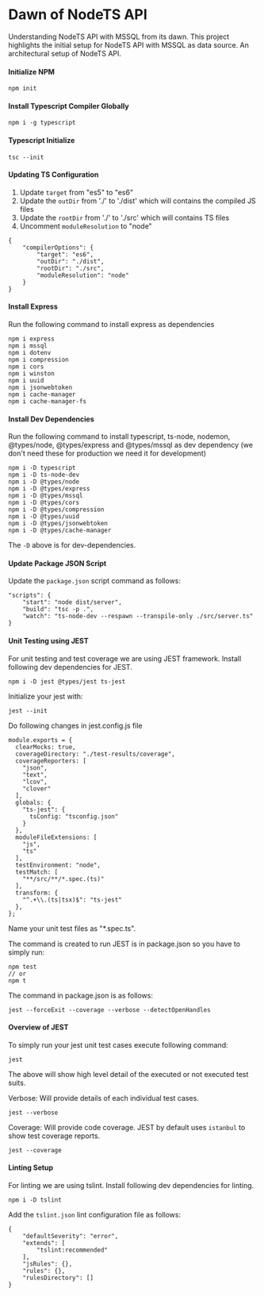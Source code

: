 # Dawn of NodeTS API

Understanding NodeTS API with MSSQL from its dawn. This project highlights the initial setup for NodeTS API with MSSQL as data source. An architectural setup of NodeTS API.

#### Initialize NPM
```
npm init
```

#### Install Typescript Compiler Globally
```
npm i -g typescript
```
#### Typescript Initialize
```
tsc --init
```
#### Updating TS Configuration
1. Update `target` from "es5" to "es6"
2. Update the `outDir` from './' to './dist' which will contains the compiled JS files
3. Update the `rootDir` from './' to './src' which will contains TS files
4. Uncomment `moduleResolution` to "node"
```
{
    "compilerOptions": {
        "target": "es6",
        "outDir": "./dist",
        "rootDir": "./src",
        "moduleResolution": "node"
    }
}
```

#### Install Express
Run the following command to install express as dependencies
```
npm i express 
npm i mssql 
npm i dotenv 
npm i compression 
npm i cors 
npm i winston
npm i uuid
npm i jsonwebtoken
npm i cache-manager
npm i cache-manager-fs
```

#### Install Dev Dependencies 
Run the following command to install typescript, ts-node, nodemon, @types/node, @types/express and @types/mssql as dev dependency (we don't need these for production we need it for development)
```
npm i -D typescript 
npm i -D ts-node-dev 
npm i -D @types/node 
npm i -D @types/express 
npm i -D @types/mssql 
npm i -D @types/cors 
npm i -D @types/compression
npm i -D @types/uuid
npm i -D @types/jsonwebtoken
npm i -D @types/cache-manager
```
The `-D` above is for dev-dependencies.

#### Update Package JSON Script
Update the `package.json` script command as follows:
```
"scripts": {
    "start": "node dist/server",
    "build": "tsc -p .",
    "watch": "ts-node-dev --respawn --transpile-only ./src/server.ts"
}
```

#### Unit Testing using JEST
For unit testing and test coverage we are using JEST framework. Install following dev dependencies for JEST.
```
npm i -D jest @types/jest ts-jest
```
Initialize your jest with:
```
jest --init
```
Do following changes in jest.config.js file
```
module.exports = {
  clearMocks: true,
  coverageDirectory: "./test-results/coverage",
  coverageReporters: [
    "json",
    "text",
    "lcov",
    "clover"
  ],
  globals: {
    "ts-jest": {
      tsConfig: "tsconfig.json"
    }
  },
  moduleFileExtensions: [
    "js",
    "ts"
  ],
  testEnvironment: "node",
  testMatch: [
    "**/src/**/*.spec.(ts)"
  ],
  transform: {
    "^.+\\.(ts|tsx)$": "ts-jest"
  },
};
```
Name your unit test files as "*.spec.ts".

The command is created to run JEST is in package.json so you have to simply run:
```
npm test
// or
npm t
```
The command in package.json is as follows:
```
jest --forceExit --coverage --verbose --detectOpenHandles
```

#### Overview of JEST
To simply run your jest unit test cases execute following command:
```
jest
```
The above will show high level detail of the executed or not executed test suits.

Verbose: Will provide details of each individual test cases.
```
jest --verbose
```

Coverage: Will provide code coverage. JEST by default uses `istanbul` to show test coverage reports.
```
jest --coverage
```

#### Linting Setup
For linting we are using tslint. Install following dev dependencies for linting.
```
npm i -D tslint
```
Add the `tslint.json` lint configuration file as follows:
```
{
    "defaultSeverity": "error",
    "extends": [
        "tslint:recommended"
    ],
    "jsRules": {},
    "rules": {},
    "rulesDirectory": []
}
```